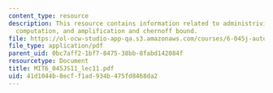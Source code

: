 ```yaml
---
content_type: resource
description: This resource contains information related to administrivia, probabilistic
  computation, and amplification and chernoff bound.
file: https://ol-ocw-studio-app-qa.s3.amazonaws.com/courses/6-045j-automata-computability-and-complexity-spring-2011/41d1044b8ecff1ad934b475fd8468da2_MIT6_045JS11_lec11.pdf
file_type: application/pdf
parent_uid: 0bc7aff2-1bf7-8475-38bb-8fabd142084f
resourcetype: Document
title: MIT6_045JS11_lec11.pdf
uid: 41d1044b-8ecf-f1ad-934b-475fd8468da2
---
```

